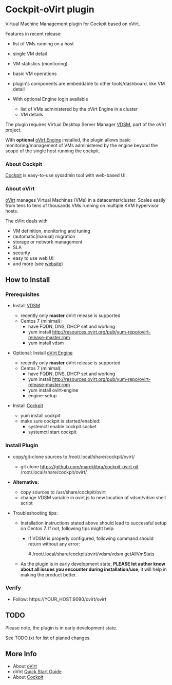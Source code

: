 # Cockpit-oVirt plugin
Virtual Machine Management plugin for Cockpit based on oVirt. 

Features in recent release:

* list of VMs running on a host
* single VM detail
* VM statistics (monitoring)
* basic VM operations
* plugin's components are embeddable to other tools/dashboard, like VM detail

* With optional Engine login available
    * list of VMs administered by the oVirt Engine in a cluster
    * VM details


The plugin requires Virtual Desktop Server Manager [VDSM](http://www.ovirt.org/Installing_VDSM_from_rpm), part of the oVirt project.

With **optional** [oVirt Engine](http://www.ovirt.org/Quick_Start_Guide) installed, the plugin allows basic monitoring/management of VMs administered by the engine beyond the scope of the single host running the cockpit. 

### About Cockpit
[Cockpit](http://cockpit-project.org/) is easy-to-use sysadmin tool with web-based UI.
 
### About oVirt
[oVirt](http://www.ovirt.org/Home) manages Virtual Machines (VMs) in a datacenter/cluster. 
Scales easily from tens to tens of thousands VMs running on multiple KVM hypervisor hosts.

The oVirt deals with
* VM definition, monitoring and tuning
* (automatic|manual) migration
* storage or network management
* SLA
* security
* easy to use web UI
* and more (see [website](http://www.ovirt.org/Home))
  

## How to Install
### Prerequisites 
* Install [VDSM](http://www.ovirt.org/Installing_VDSM_from_rpm)
    * recently only **master** oVirt release is supported
    * Centos 7 (minimal):
        * have FQDN, DNS, DHCP set and working
        * yum install http://resources.ovirt.org/pub/yum-repo/ovirt-release-master.rpm
        * yum install vdsm

* Optional: Install [oVirt Engine](http://www.ovirt.org/Quick_Start_Guide)
    * recently only **master** oVirt release is supported
    * Centos 7 (minimal):
        * have FQDN, DNS, DHCP set and working
        * yum install http://resources.ovirt.org/pub/yum-repo/ovirt-release-master.rpm
        * yum install ovirt-engine
        * engine-setup

* Install [Cockpit](http://cockpit-project.org/running.html)
    * yum install cockpit
    * make sure cockpit is started/enabled:
        * systemctl enable cockpit.socket
        * systemctl start cockpit

### Install Plugin
* copy/git-clone sources to /root/.local/share/cockpit/ovirt/
    *  git clone https://github.com/mareklibra/cockpit-ovirt.git /root/.local/share/cockpit/ovirt/

* **Alternative:**
    * copy sources to /usr/share/cockpit/ovirt
    * change VDSM variable in ovirt.js to new location of vdsm/vdsm shell script
    
* Troubleshooting tips:
    * Installation instructions stated above should lead to successful setup on Centos 7. If not, following tips might help:
        * If VDSM is properly configured, following command should return without any error: 
        
            \# /root/.local/share/cockpit/ovirt/vdsm/vdsm getAllVmStats
    
    * As the plugin is in early development state, **PLEASE let author know about all issues you encounter during installation/use**, it will help in making the product better. 
    
### Verify
* Follow: https://YOUR_HOST:9090/ovirt/ovirt

## TODO 
Please note, the plugin is in early development state.

See TODO.txt for list of planed changes.

## More Info
* About [oVirt](http://www.ovirt.org/Home)
* oVirt [Quick Start Guide](http://www.ovirt.org/Quick_Start_Guide)
* About [Cockpit](http://cockpit-project.org/) 

